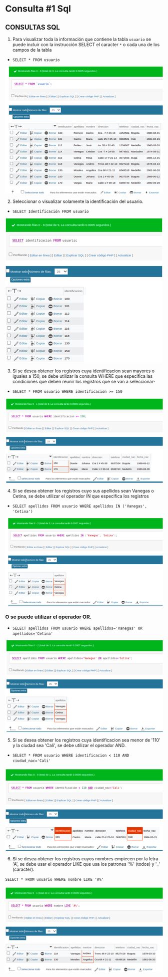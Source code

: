 # Consulta #1 Sql

## CONSULTAS SQL


1. Para visualizar toda la información que contiene la tabla `usuario` se puede incluir con la instrucción SELECT el caracter `*` o cada una de los campos de la tabla 

- `SELECT * FROM usuario`

![Consulta1](img/tabla_usuario.png "Tabla usuario")

2. Seleccionar o visualizar solamente la identificación del usuario.

- `SELECT Identificación FROM usuario`

![Consulta2](img/tabla_identificacion.png "Tabla Identificacion")

3. Si se desea obtener los registros cuya identificacion sean mayores o iguales a 150, se debe utilizar la consulta WHERE que especifica las condiciones que deben reunir los registros que se van a seleccionar-

- `SELECT * FROM usuario WHERE identificacion >= 150`

![Consulta3](img/tabla_mayorque.png "Tabla Mayor o igual que")

4. Si se desea obtener los registros cuyo sus apellidos sean Vanegas o Cetina, se debe utilizar el operador IN que especifica los registros 
- `SELECT apellidos FROM usuario WHERE apellidos IN ('Vanegas', 'Cetina')`

![Consulta4](img/tabla_apellidos1.png "Tabla Apellidos1")

### O se puede utilizar el operador OR.

- `SELECT apellidos FROM usuario WHERE apellidos='Vanegas' OR apellidos='Cetina'`

![Consulta4.1](img/tabla_apellidos2.png "Tabla Apellidos2")

5. Si se desea obtener los registros cuya identificacion sea menor de '110' y la ciudad sea 'Cali', se debe utilizar el operador AND.

- `SELECT * FROM usuario WHERE identificacion < 110 AND ciudad_nac='Cali'`

![Consulta5](img/tabla_iden-ciudad.png "Tabla Apellidos2")

6. Si se desea obtener los registros cuyos nombres empiecen por la letra 'A', se debe usar el operador LIKE que usa los patrones '%' (todos) y '_' (caracter).

`SELECT * FROM usuario WHERE nombre LIKE 'A%'`

![Consulta6](img/tabla_nombreA.png "Tabla nombreA")